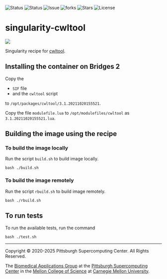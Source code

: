 ![Status](https://github.com/pscedu/singularity-cwltool/actions/workflows/main.yml/badge.svg)
![Status](https://github.com/pscedu/singularity-cwltool/actions/workflows/pretty.yml/badge.svg)
![Issue](https://img.shields.io/github/issues/pscedu/singularity-cwltool)
![forks](https://img.shields.io/github/forks/pscedu/singularity-cwltool)
![Stars](https://img.shields.io/github/stars/pscedu/singularity-cwltool)
![License](https://img.shields.io/github/license/pscedu/singularity-cwltool)

# singularity-cwltool
<img src="https://www.commonwl.org/CWL-Logo-Header.png" />

Singularity recipe for [cwltool](https://www.commonwl.org/).

## Installing the container on Bridges 2
Copy the

* `SIF` file
* and the `cwltool` script

to `/opt/packages/cwltool/3.1.20211020155521`.

Copy the file `modulefile.lua` to `/opt/modulefiles/cwltool` as `3.1.20211020155521.lua`.

## Building the image using the recipe

### To build the image locally
Run the script `build.sh` to build image locally.

```
bash ./build.sh
```

### To build the image remotely
Run the script `rbuild.sh` to build image remotely.

```
bash ./rbuild.sh
```

## To run tests
To run the available tests, run the command

```
bash ./test.sh
```

---
Copyright © 2020-2025 Pittsburgh Supercomputing Center. All Rights Reserved.

The [Biomedical Applications Group](https://www.psc.edu/biomedical-applications/) at the [Pittsburgh Supercomputing Center](http://www.psc.edu) in the [Mellon College of Science](https://www.cmu.edu/mcs/) at [Carnegie Mellon University](http://www.cmu.edu).
